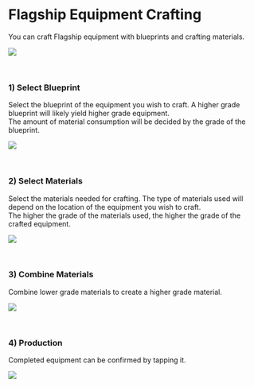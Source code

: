 # Flagship Equipment Crafting

You can craft Flagship equipment with blueprints and crafting materials.

![](http://astrokings.s3.amazonaws.com/html/img/help/203_01slot.jpg)

<br>

### 1) Select Blueprint

Select the blueprint of the equipment you wish to craft. A higher grade blueprint will likely yield higher grade equipment.<br>The amount of material consumption will be decided by the grade of the blueprint.

![](http://astrokings.s3.amazonaws.com/html/img/help/203_02blueprint.jpg)

<br>

### 2) Select Materials

Select the materials needed for crafting. The type of materials used will depend on the location of the equipment you wish to craft.<br>The higher the grade of the materials used, the higher the grade of the crafted equipment.

![](http://astrokings.s3.amazonaws.com/html/img/help/203_03material.jpg)

<br>

### 3) Combine Materials

Combine lower grade materials to create a higher grade material.

![](http://astrokings.s3.amazonaws.com/html/img/help/203_04combine.jpg)

<br>

### 4) Production

Completed equipment can be confirmed by tapping it.

![](http://astrokings.s3.amazonaws.com/html/img/help/203_05result.jpg)

